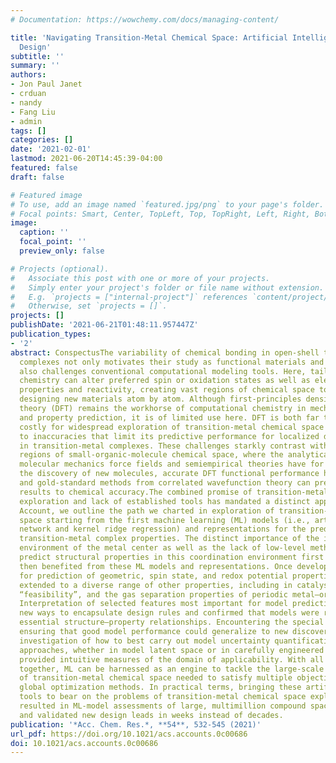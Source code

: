 ```yaml
---
# Documentation: https://wowchemy.com/docs/managing-content/

title: 'Navigating Transition-Metal Chemical Space: Artificial Intelligence for First-Principles
  Design'
subtitle: ''
summary: ''
authors:
- Jon Paul Janet
- crduan
- nandy
- Fang Liu
- admin
tags: []
categories: []
date: '2021-02-01'
lastmod: 2021-06-20T14:45:39-04:00
featured: false
draft: false

# Featured image
# To use, add an image named `featured.jpg/png` to your page's folder.
# Focal points: Smart, Center, TopLeft, Top, TopRight, Left, Right, BottomLeft, Bottom, BottomRight.
image:
  caption: ''
  focal_point: ''
  preview_only: false

# Projects (optional).
#   Associate this post with one or more of your projects.
#   Simply enter your project's folder or file name without extension.
#   E.g. `projects = ["internal-project"]` references `content/project/deep-learning/index.md`.
#   Otherwise, set `projects = []`.
projects: []
publishDate: '2021-06-21T01:48:11.957447Z'
publication_types:
- '2'
abstract: ConspectusThe variability of chemical bonding in open-shell transition-metal
  complexes not only motivates their study as functional materials and catalysts but
  also challenges conventional computational modeling tools. Here, tailoring ligand
  chemistry can alter preferred spin or oxidation states as well as electronic structure
  properties and reactivity, creating vast regions of chemical space to explore when
  designing new materials atom by atom. Although first-principles density functional
  theory (DFT) remains the workhorse of computational chemistry in mechanism deduction
  and property prediction, it is of limited use here. DFT is both far too computationally
  costly for widespread exploration of transition-metal chemical space and also prone
  to inaccuracies that limit its predictive performance for localized d electrons
  in transition-metal complexes. These challenges starkly contrast with the well-trodden
  regions of small-organic-molecule chemical space, where the analytical forms of
  molecular mechanics force fields and semiempirical theories have for decades accelerated
  the discovery of new molecules, accurate DFT functional performance has been demonstrated,
  and gold-standard methods from correlated wavefunction theory can predict experimental
  results to chemical accuracy.The combined promise of transition-metal chemical space
  exploration and lack of established tools has mandated a distinct approach. In this
  Account, we outline the path we charted in exploration of transition-metal chemical
  space starting from the first machine learning (ML) models (i.e., artificial neural
  network and kernel ridge regression) and representations for the prediction of open-shell
  transition-metal complex properties. The distinct importance of the immediate coordination
  environment of the metal center as well as the lack of low-level methods to accurately
  predict structural properties in this coordination environment first motivated and
  then benefited from these ML models and representations. Once developed, the recipe
  for prediction of geometric, spin state, and redox potential properties was straightforwardly
  extended to a diverse range of other properties, including in catalysis, computational
  “feasibility”, and the gas separation properties of periodic metal–organic frameworks.
  Interpretation of selected features most important for model prediction revealed
  new ways to encapsulate design rules and confirmed that models were robustly mapping
  essential structure–property relationships. Encountering the special challenge of
  ensuring that good model performance could generalize to new discovery targets motivated
  investigation of how to best carry out model uncertainty quantification. Distance-based
  approaches, whether in model latent space or in carefully engineered feature space,
  provided intuitive measures of the domain of applicability. With all of these pieces
  together, ML can be harnessed as an engine to tackle the large-scale exploration
  of transition-metal chemical space needed to satisfy multiple objectives using efficient
  global optimization methods. In practical terms, bringing these artificial intelligence
  tools to bear on the problems of transition-metal chemical space exploration has
  resulted in ML-model assessments of large, multimillion compound spaces in minutes
  and validated new design leads in weeks instead of decades.
publication: '*Acc. Chem. Res.*, **54**, 532-545 (2021)'
url_pdf: https://doi.org/10.1021/acs.accounts.0c00686
doi: 10.1021/acs.accounts.0c00686
---
```

